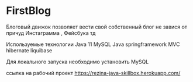 # FirstBlog
Блоговый движок позволяет вести свой собственный блог не завися от причуд Инстаграмма , Фейсбука  тд

Используемые технологии
Java 11
MySQL
Java springframework 
MVC
hibernate
liquibase


Для локального запуска необходимо
установить MySQL


ссылка на рабочий проект
https://rezina-java-skillbox.herokuapp.com/
